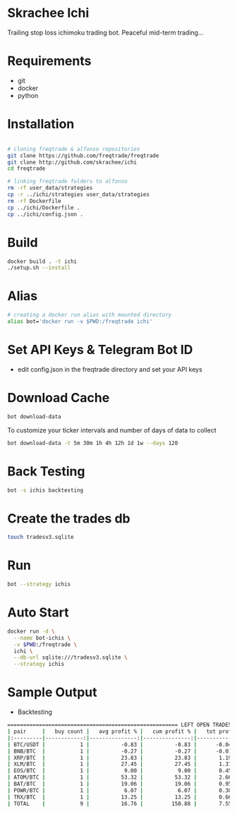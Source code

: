 # Skrachee Ichi

Trailing stop loss ichimoku trading bot. Peaceful mid-term trading...

# Requirements

- git
- docker
- python

# Installation

```bash

# cloning freqtrade & alfonso repositories
git clone https://github.com/freqtrade/freqtrade
git clone http://github.com/skrachee/ichi
cd freqtrade

# linking freqtrade folders to alfonso
rm -rf user_data/strategies
cp -r ../ichi/strategies user_data/strategies 
rm -rf Dockerfile
cp ../ichi/Dockerfile .
cp ../ichi/config.json .
```

# Build

```bash
docker build . -t ichi
./setup.sh --install
```

# Alias

```bash
# creating a docker run alias with mounted directory
alias bot='docker run -v $PWD:/freqtrade ichi'
```

# Set API Keys & Telegram Bot ID

- edit config.json in the freqtrade directory and set your API keys

# Download Cache

```bash
bot download-data
```
To customize your ticker intervals and number of days of data to collect

```bash
bot download-data -t 5m 30m 1h 4h 12h 1d 1w --days 120
```

# Back Testing

```bash
bot -s ichis backtesting
```

# Create the trades db

```bash
touch tradesv3.sqlite
```

# Run

```bash
bot --strategy ichis
```

# Auto Start

```bash
docker run -d \
  --name bot-ichis \
  -v $PWD:/freqtrade \
  ichi \
  --db-url sqlite:///tradesv3.sqlite \
  --strategy ichis
```

# Sample Output

- Backtesting

```bash
====================================================== LEFT OPEN TRADES REPORT ======================================================
| pair     |   buy count |   avg profit % |   cum profit % |   tot profit BTC |   tot profit % | avg duration      |   profit |   loss |
|:---------|------------:|---------------:|---------------:|-----------------:|---------------:|:------------------|---------:|-------:|
| BTC/USDT |           1 |          -0.83 |          -0.83 |      -0.04178338 |          -0.08 | 7:45:00           |        0 |      1 |
| BNB/BTC  |           1 |          -0.27 |          -0.27 |      -0.01343118 |          -0.03 | 2 days, 1:10:00   |        0 |      1 |
| XRP/BTC  |           1 |          23.83 |          23.83 |       1.19253846 |           2.38 | 20 days, 22:10:00 |        1 |      0 |
| XLM/BTC  |           1 |          27.45 |          27.45 |       1.37404973 |           2.75 | 12 days, 10:15:00 |        1 |      0 |
| EOS/BTC  |           1 |           9.00 |           9.00 |       0.45056559 |           0.90 | 22 days, 23:05:00 |        1 |      0 |
| ATOM/BTC |           1 |          53.32 |          53.32 |       2.66883663 |           5.33 | 21 days, 12:40:00 |        1 |      0 |
| BAT/BTC  |           1 |          19.06 |          19.06 |       0.95383721 |           1.91 | 20 days, 18:15:00 |        1 |      0 |
| POWR/BTC |           1 |           6.07 |           6.07 |       0.30391867 |           0.61 | 2 days, 1:40:00   |        1 |      0 |
| TRX/BTC  |           1 |          13.25 |          13.25 |       0.66308511 |           1.32 | 21 days, 7:25:00  |        1 |      0 |
| TOTAL    |           9 |          16.76 |         150.88 |       7.55161684 |          15.09 | 13 days, 19:36:00 |        7 |      2 |

```
